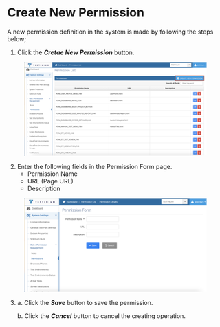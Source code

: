 # Create New Permission

A new permission definition in the system is made by following the steps below;

1. Click the _**Cretae New Permission**_ button.

<figure><img src="../../../../.gitbook/assets/Perm Screen create btn.png" alt=""><figcaption></figcaption></figure>

2. Enter the following fields in the Permission Form page.
   * Permission Name
   * URL (Page URL)
   * Description

<figure><img src="../../../../.gitbook/assets/Create Perm Screen.png" alt=""><figcaption></figcaption></figure>

3.  a. Click the _**Save**_ button to save the permission.

    b. Click the _**Cancel**_ button to cancel the creating operation.

